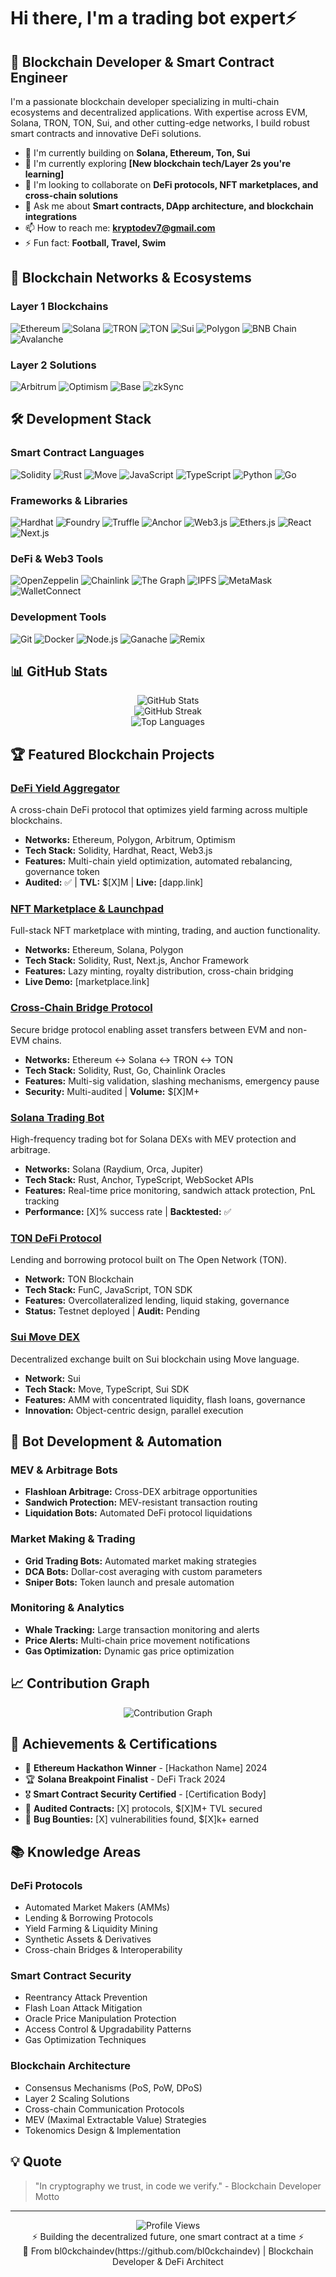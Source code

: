 # Hi there, I'm a trading bot expert⚡

## 🚀 Blockchain Developer & Smart Contract Engineer


I'm a passionate blockchain developer specializing in multi-chain ecosystems and decentralized applications. With expertise across EVM, Solana, TRON, TON, Sui, and other cutting-edge networks, I build robust smart contracts and innovative DeFi solutions.

- 🔗 I'm currently building on **Solana, Ethereum, Ton, Sui**
- 🌱 I'm currently exploring **[New blockchain tech/Layer 2s you're learning]**
- 👯 I'm looking to collaborate on **DeFi protocols, NFT marketplaces, and cross-chain solutions**
- 💬 Ask me about **Smart contracts, DApp architecture, and blockchain integrations**
- 📫 How to reach me: **kryptodev7@gmail.com**
- ⚡ Fun fact: **Football, Travel, Swim**

## 🔗 Blockchain Networks & Ecosystems

### Layer 1 Blockchains
![Ethereum](https://img.shields.io/badge/-Ethereum-3C3C3D?style=flat&logo=ethereum&logoColor=white)
![Solana](https://img.shields.io/badge/-Solana-9945FF?style=flat&logo=solana&logoColor=white)
![TRON](https://img.shields.io/badge/-TRON-FF060A?style=flat&logo=tron&logoColor=white)
![TON](https://img.shields.io/badge/-TON-0088CC?style=flat&logo=telegram&logoColor=white)
![Sui](https://img.shields.io/badge/-Sui-4CA2FF?style=flat&logoColor=white)
![Polygon](https://img.shields.io/badge/-Polygon-8247E5?style=flat&logo=polygon&logoColor=white)
![BNB Chain](https://img.shields.io/badge/-BNB_Chain-F3BA2F?style=flat&logo=binance&logoColor=black)
![Avalanche](https://img.shields.io/badge/-Avalanche-E84142?style=flat&logo=avalanche&logoColor=white)

### Layer 2 Solutions
![Arbitrum](https://img.shields.io/badge/-Arbitrum-28A0F0?style=flat&logoColor=white)
![Optimism](https://img.shields.io/badge/-Optimism-FF0420?style=flat&logoColor=white)
![Base](https://img.shields.io/badge/-Base-0052FF?style=flat&logoColor=white)
![zkSync](https://img.shields.io/badge/-zkSync-1E69FF?style=flat&logoColor=white)

## 🛠️ Development Stack

### Smart Contract Languages
![Solidity](https://img.shields.io/badge/-Solidity-363636?style=flat&logo=solidity&logoColor=white)
![Rust](https://img.shields.io/badge/-Rust-000000?style=flat&logo=rust&logoColor=white)
![Move](https://img.shields.io/badge/-Move-4CA2FF?style=flat&logoColor=white)
![JavaScript](https://img.shields.io/badge/-JavaScript-F7DF1E?style=flat&logo=javascript&logoColor=black)
![TypeScript](https://img.shields.io/badge/-TypeScript-3178C6?style=flat&logo=typescript&logoColor=white)
![Python](https://img.shields.io/badge/-Python-3776AB?style=flat&logo=python&logoColor=white)
![Go](https://img.shields.io/badge/-Go-00ADD8?style=flat&logo=go&logoColor=white)

### Frameworks & Libraries
![Hardhat](https://img.shields.io/badge/-Hardhat-FFF100?style=flat&logoColor=black)
![Foundry](https://img.shields.io/badge/-Foundry-000000?style=flat&logoColor=white)
![Truffle](https://img.shields.io/badge/-Truffle-5E464D?style=flat&logoColor=white)
![Anchor](https://img.shields.io/badge/-Anchor-9945FF?style=flat&logoColor=white)
![Web3.js](https://img.shields.io/badge/-Web3.js-F16822?style=flat&logo=web3.js&logoColor=white)
![Ethers.js](https://img.shields.io/badge/-Ethers.js-3C3C3D?style=flat&logoColor=white)
![React](https://img.shields.io/badge/-React-61DAFB?style=flat&logo=react&logoColor=black)
![Next.js](https://img.shields.io/badge/-Next.js-000000?style=flat&logo=next.js&logoColor=white)

### DeFi & Web3 Tools
![OpenZeppelin](https://img.shields.io/badge/-OpenZeppelin-4E5EE4?style=flat&logoColor=white)
![Chainlink](https://img.shields.io/badge/-Chainlink-375BD2?style=flat&logo=chainlink&logoColor=white)
![The Graph](https://img.shields.io/badge/-The_Graph-6B73FF?style=flat&logoColor=white)
![IPFS](https://img.shields.io/badge/-IPFS-65C2CB?style=flat&logo=ipfs&logoColor=white)
![MetaMask](https://img.shields.io/badge/-MetaMask-F6851B?style=flat&logo=metamask&logoColor=white)
![WalletConnect](https://img.shields.io/badge/-WalletConnect-3B99FC?style=flat&logo=walletconnect&logoColor=white)

### Development Tools
![Git](https://img.shields.io/badge/-Git-F05032?style=flat&logo=git&logoColor=white)
![Docker](https://img.shields.io/badge/-Docker-2496ED?style=flat&logo=docker&logoColor=white)
![Node.js](https://img.shields.io/badge/-Node.js-339933?style=flat&logo=node.js&logoColor=white)
![Ganache](https://img.shields.io/badge/-Ganache-E4A663?style=flat&logoColor=white)
![Remix](https://img.shields.io/badge/-Remix-000000?style=flat&logoColor=white)

## 📊 GitHub Stats

<div align="center">
  <img src="https://github-readme-stats.vercel.app/api?username=bl0ckchaindev&show_icons=true&theme=tokyonight&hide_border=true&count_private=true" alt="GitHub Stats" />
</div>

<div align="center">
  <img src="https://github-readme-streak-stats.herokuapp.com/?user=bl0ckchaindev&theme=tokyonight&hide_border=true" alt="GitHub Streak" />
</div>

<div align="center">
  <img src="https://github-readme-stats.vercel.app/api/top-langs/?username=bl0ckchaindev&layout=compact&theme=tokyonight&hide_border=true" alt="Top Languages" />
</div>

## 🏆 Featured Blockchain Projects

### [DeFi Yield Aggregator](https://github.com/yourusername/defi-yield-aggregator)
A cross-chain DeFi protocol that optimizes yield farming across multiple blockchains.
- **Networks:** Ethereum, Polygon, Arbitrum, Optimism
- **Tech Stack:** Solidity, Hardhat, React, Web3.js
- **Features:** Multi-chain yield optimization, automated rebalancing, governance token
- **Audited:** ✅ | **TVL:** $[X]M | **Live:** [dapp.link]

### [NFT Marketplace & Launchpad](https://github.com/yourusername/nft-marketplace)
Full-stack NFT marketplace with minting, trading, and auction functionality.
- **Networks:** Ethereum, Solana, Polygon
- **Tech Stack:** Solidity, Rust, Next.js, Anchor Framework
- **Features:** Lazy minting, royalty distribution, cross-chain bridging
- **Live Demo:** [marketplace.link]

### [Cross-Chain Bridge Protocol](https://github.com/yourusername/cross-chain-bridge)
Secure bridge protocol enabling asset transfers between EVM and non-EVM chains.
- **Networks:** Ethereum ↔ Solana ↔ TRON ↔ TON
- **Tech Stack:** Solidity, Rust, Go, Chainlink Oracles
- **Features:** Multi-sig validation, slashing mechanisms, emergency pause
- **Security:** Multi-audited | **Volume:** $[X]M+

### [Solana Trading Bot](https://github.com/yourusername/solana-trading-bot)
High-frequency trading bot for Solana DEXs with MEV protection and arbitrage.
- **Networks:** Solana (Raydium, Orca, Jupiter)
- **Tech Stack:** Rust, Anchor, TypeScript, WebSocket APIs
- **Features:** Real-time price monitoring, sandwich attack protection, PnL tracking
- **Performance:** [X]% success rate | **Backtested:** ✅

### [TON DeFi Protocol](https://github.com/yourusername/ton-defi-protocol)
Lending and borrowing protocol built on The Open Network (TON).
- **Network:** TON Blockchain
- **Tech Stack:** FunC, JavaScript, TON SDK
- **Features:** Overcollateralized lending, liquid staking, governance
- **Status:** Testnet deployed | **Audit:** Pending

### [Sui Move DEX](https://github.com/yourusername/sui-move-dex)
Decentralized exchange built on Sui blockchain using Move language.
- **Network:** Sui
- **Tech Stack:** Move, TypeScript, Sui SDK
- **Features:** AMM with concentrated liquidity, flash loans, governance
- **Innovation:** Object-centric design, parallel execution

## 🤖 Bot Development & Automation

### MEV & Arbitrage Bots
- **Flashloan Arbitrage:** Cross-DEX arbitrage opportunities
- **Sandwich Protection:** MEV-resistant transaction routing
- **Liquidation Bots:** Automated DeFi protocol liquidations

### Market Making & Trading
- **Grid Trading Bots:** Automated market making strategies
- **DCA Bots:** Dollar-cost averaging with custom parameters
- **Sniper Bots:** Token launch and presale automation

### Monitoring & Analytics
- **Whale Tracking:** Large transaction monitoring and alerts
- **Price Alerts:** Multi-chain price movement notifications
- **Gas Optimization:** Dynamic gas price optimization

## 📈 Contribution Graph

<div align="center">
  <img src="https://github-readme-activity-graph.vercel.app/graph?username=bl0ckchaindev&theme=tokyo-night&hide_border=true" alt="Contribution Graph" />
</div>

## 🏅 Achievements & Certifications

- 🥇 **Ethereum Hackathon Winner** - [Hackathon Name] 2024
- 🏆 **Solana Breakpoint Finalist** - DeFi Track 2024
- 🎖️ **Smart Contract Security Certified** - [Certification Body]
- 📜 **Audited Contracts:** [X] protocols, $[X]M+ TVL secured
- 🌟 **Bug Bounties:** [X] vulnerabilities found, $[X]k+ earned

## 📚 Knowledge Areas

### DeFi Protocols
- Automated Market Makers (AMMs)
- Lending & Borrowing Protocols
- Yield Farming & Liquidity Mining
- Synthetic Assets & Derivatives
- Cross-chain Bridges & Interoperability

### Smart Contract Security
- Reentrancy Attack Prevention
- Flash Loan Attack Mitigation
- Oracle Price Manipulation Protection
- Access Control & Upgradability Patterns
- Gas Optimization Techniques

### Blockchain Architecture
- Consensus Mechanisms (PoS, PoW, DPoS)
- Layer 2 Scaling Solutions
- Cross-chain Communication Protocols
- MEV (Maximal Extractable Value) Strategies
- Tokenomics Design & Implementation


## 💡 Quote

> "In cryptography we trust, in code we verify." - Blockchain Developer Motto

---

<div align="center">
  <img src="https://komarev.com/ghpvc/?username=bl0ckchaindev&color=blue&style=flat-square&label=Profile+Views" alt="Profile Views" />
</div>

<div align="center">
  ⚡ Building the decentralized future, one smart contract at a time ⚡
</div>

<div align="center">
  🔗 From bl0ckchaindev(https://github.com/bl0ckchaindev) | Blockchain Developer & DeFi Architect
</div>
